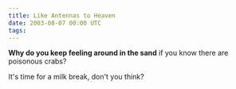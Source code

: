 ```yaml
---
title: Like Antennas to Heaven
date: 2003-08-07 00:00 UTC
tags:
---
```


**Why do you keep feeling around in the sand** if you know there are poisonous crabs?

It's time for a milk break, don't you think?
